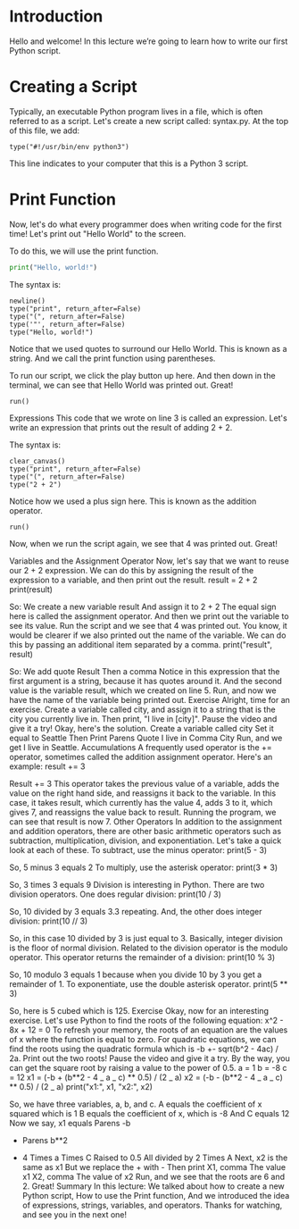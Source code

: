 # Introduction

Hello and welcome! In this lecture we’re going to learn how to write our first Python script.

# Creating a Script

Typically, an executable Python program lives in a file, which is often referred to as a script. Let's create a new script called: syntax.py. At the top of this file, we add:

```vscanim
type("#!/usr/bin/env python3")
```

This line indicates to your computer that this is a Python 3 script.

# Print Function

Now, let's do what every programmer does when writing code for the first time! Let's print out "Hello World" to the screen.

To do this, we will use the print function.

```python
print("Hello, world!")
```

The syntax is:

```vscanim
newline()
type("print", return_after=False)
type("(", return_after=False)
type('"', return_after=False)
type("Hello, world!")
```

Notice that we used quotes to surround our Hello World. This is known as a string. And we call the print function using parentheses.

To run our script, we click the play button up here. And then down in the terminal, we can see that Hello World was printed out. Great!

```vscanim
run()
```

Expressions
This code that we wrote on line 3 is called an expression. Let's write an expression that prints out the result of adding 2 + 2.

The syntax is:

```vscanim
clear_canvas()
type("print", return_after=False)
type("(", return_after=False)
type("2 + 2")
```

Notice how we used a plus sign here. This is known as the addition operator.

```vscanim
run()
```

Now, when we run the script again, we see that 4 was printed out. Great!

Variables and the Assignment Operator
Now, let's say that we want to reuse our 2 + 2 expression. We can do this by assigning the result of the expression to a variable, and then print out the result.
result = 2 + 2
print(result)

So:
We create a new variable result
And assign it to 2 + 2
The equal sign here is called the assignment operator.
And then we print out the variable to see its value.
Run the script and we see that 4 was printed out.
You know, it would be clearer if we also printed out the name of the variable. We can do this by passing an additional item separated by a comma.
print("result", result)

So:
We add quote
Result
Then a comma
Notice in this expression that the first argument is a string, because it has quotes around it. And the second value is the variable result, which we created on line 5.
Run, and now we have the name of the variable being printed out.
Exercise
Alright, time for an exercise. Create a variable called city, and assign it to a string that is the city you currently live in. Then print, "I live in [city]". Pause the video and give it a try!
Okay, here's the solution.
Create a variable called city
Set it equal to Seattle
Then Print
Parens
Quote
I live in
Comma
City
Run, and we get I live in Seattle.
Accumulations
A frequently used operator is the += operator, sometimes called the addition assignment operator. Here's an example:
result += 3

Result
+=
3
This operator takes the previous value of a variable, adds the value on the right hand side, and reassigns it back to the variable. In this case, it takes result, which currently has the value 4, adds 3 to it, which gives 7, and reassigns the value back to result.
Running the program, we can see that result is now 7.
Other Operators
In addition to the assignment and addition operators, there are other basic arithmetic operators such as subtraction, multiplication, division, and exponentiation. Let's take a quick look at each of these.
To subtract, use the minus operator:
print(5 - 3)

So, 5 minus 3 equals 2
To multiply, use the asterisk operator:
print(3 \* 3)

So, 3 times 3 equals 9
Division is interesting in Python. There are two division operators. One does regular division:
print(10 / 3)

So, 10 divided by 3 equals 3.3 repeating.
And, the other does integer division:
print(10 // 3)

So, in this case 10 divided by 3 is just equal to 3. Basically, integer division is the floor of normal division.
Related to the division operator is the modulo operator. This operator returns the remainder of a division:
print(10 % 3)

So, 10 modulo 3 equals 1 because when you divide 10 by 3 you get a remainder of 1.
To exponentiate, use the double asterisk operator.
print(5 \*\* 3)

So, here is 5 cubed which is 125.
Exercise
Okay, now for an interesting exercise. Let's use Python to find the roots of the following equation:
x^2 - 8x + 12 = 0
To refresh your memory, the roots of an equation are the values of x where the function is equal to zero. For quadratic equations, we can find the roots using the quadratic formula which is -b +- sqrt(b^2 - 4ac) / 2a. Print out the two roots! Pause the video and give it a try. By the way, you can get the square root by raising a value to the power of 0.5.
a = 1
b = -8
c = 12
x1 = (-b + (b**2 - 4 _ a _ c) ** 0.5) / (2 _ a)
x2 = (-b - (b\*\*2 - 4 _ a _ c) \*\* 0.5) / (2 _ a)
print("x1:", x1, "x2:", x2)

So, we have three variables, a, b, and c.
A equals the coefficient of x squared which is 1
B equals the coefficient of x, which is -8
And C equals 12
Now we say, x1 equals
Parens
-b

- Parens
  b\*\*2

* 4
  Times
  a
  Times
  C
  Raised to
  0.5
  All divided by
  2
  Times
  A
  Next, x2 is the same as x1
  But we replace the + with -
  Then print
  X1, comma
  The value x1
  X2, comma
  The value of x2
  Run, and we see that the roots are 6 and 2. Great!
  Summary
  In this lecture:
  We talked about how to create a new Python script,
  How to use the Print function,
  And we introduced the idea of expressions, strings, variables, and operators.
  Thanks for watching, and see you in the next one!
